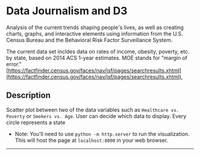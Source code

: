 # Data Journalism and D3

Analysis of the current trends shaping people's lives, as well as creating charts, graphs, and interactive elements using information from the U.S. Census Bureau and the Behavioral Risk Factor Surveillance System.

The current data set incldes data on rates of income, obesity, poverty, etc. by state, based on 2014 ACS 1-year estimates. MOE stands for "margin of error."
[https://factfinder.census.gov/faces/nav/jsf/pages/searchresults.xhtml](https://factfinder.census.gov/faces/nav/jsf/pages/searchresults.xhtml),

## Description

Scatter plot between two of the data variables such as `Healthcare vs. Poverty` or `Smokers vs. Age`. 
User can decide which data to display.
Every circle represents a state

* Note: You'll need to use `python -m http.server` to run the visualization. This will host the page at `localhost:8000` in your web browser.

- - -
